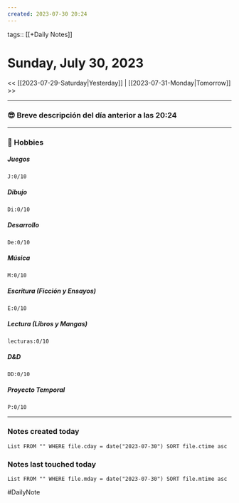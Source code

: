 ```yaml
---
created: 2023-07-30 20:24
---
```

tags:: [[+Daily Notes]]

# Sunday, July 30, 2023

<< [[2023-07-29-Saturday|Yesterday]] | [[2023-07-31-Monday|Tomorrow]] >>

 - - -
### 😎 Breve descripción del día anterior a las 20:24



---
### 🧠 Hobbies

##### Juegos
```text-progress-bar
J:0/10
```

##### Dibujo
```text-progress-bar
Di:0/10
```

##### Desarrollo
```text-progress-bar
De:0/10
```

##### Música
```text-progress-bar
M:0/10
```

##### Escritura (Ficción y Ensayos)
```text-progress-bar
E:0/10
```

##### Lectura (Libros y Mangas)
```text-progress-bar
lecturas:0/10
```

##### D&D
```text-progress-bar
DD:0/10
```

##### Proyecto Temporal
```text-progress-bar
P:0/10
```

---
### Notes created today
```dataview
List FROM "" WHERE file.cday = date("2023-07-30") SORT file.ctime asc
```

### Notes last touched today
```dataview
List FROM "" WHERE file.mday = date("2023-07-30") SORT file.mtime asc
```


#DailyNote